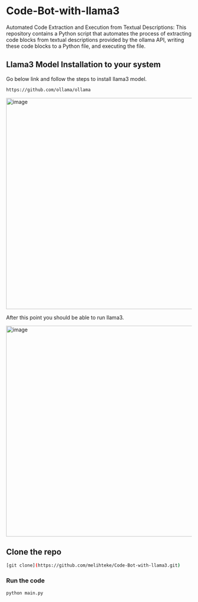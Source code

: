 # Code-Bot-with-llama3
Automated Code Extraction and Execution from Textual Descriptions: This repository contains a Python script that automates the process of extracting code blocks from textual descriptions provided by the ollama API, writing these code blocks to a Python file, and executing the file. 

## Llama3 Model Installation to your system
Go below link and follow the steps to install llama3 model.
```sh
https://github.com/ollama/ollama
```

<img width="572" alt="image" src="https://github.com/melihteke/Code-Bot-with-llama3/assets/36086368/f6ce0490-bc7f-49c0-9d27-423499b33268">

After this point you should be able to run llama3.

<img width="571" alt="image" src="https://github.com/melihteke/Code-Bot-with-llama3/assets/36086368/c3f402b6-ac16-498c-8e2c-81ce2a6b0e50">


## Clone the repo
```sh
[git clone](https://github.com/melihteke/Code-Bot-with-llama3.git)
```

### Run the code
```sh
python main.py
```


